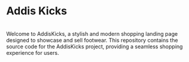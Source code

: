 <h1>Addis Kicks</h1></br>
Welcome to AddisKicks, a stylish and modern shopping landing page designed to showcase and sell footwear. This repository contains the source code for the AddisKicks project, providing a seamless shopping experience for users.
